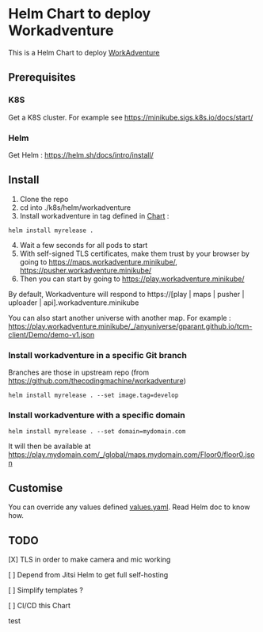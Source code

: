 # Helm Chart to deploy Workadventure

This is a Helm Chart to deploy [WorkAdventure](https://github.com/thecodingmachine/workadventure)

## Prerequisites

### K8S

Get a K8S cluster. For example see https://minikube.sigs.k8s.io/docs/start/

### Helm

Get Helm : https://helm.sh/docs/intro/install/

## Install

1. Clone the repo
2. cd into ./k8s/helm/workadventure
3. Install workadventure in tag defined in [Chart](./Chart.yaml) :
```
helm install myrelease .
```
4. Wait a few seconds for all pods to start
5. With self-signed TLS certificates, make them trust by your browser by going to https://maps.workadventure.minikube/, https://pusher.workadventure.minikube/
6. Then you can start by going to https://play.workadventure.minikube/


By default, Workadventure will respond to https://[play | maps | pusher | uploader | api].workadventure.minikube

You can also start another universe with another map. For example : https://play.workadventure.minikube/_/anyuniverse/gparant.github.io/tcm-client/Demo/demo-v1.json

### Install workadventure in a specific Git branch

Branches are those in upstream repo (from https://github.com/thecodingmachine/workadventure)

```
helm install myrelease . --set image.tag=develop
```

### Install workadventure with a specific domain
```
helm install myrelease . --set domain=mydomain.com
```

It will then be available at https://play.mydomain.com/_/global/maps.mydomain.com/Floor0/floor0.json


## Customise

You can override any values defined [values.yaml](./values.yaml). Read Helm doc to know how.

## TODO

[X] TLS in order to make camera and mic working

[ ] Depend from Jitsi Helm to get full self-hosting

[ ] Simplify templates ?

[ ] CI/CD this Chart

test
